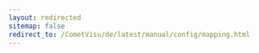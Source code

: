 ```yaml
---
layout: redirected
sitemap: false
redirect_to: /CometVisu/de/latest/manual/config/mapping.html
---
```



